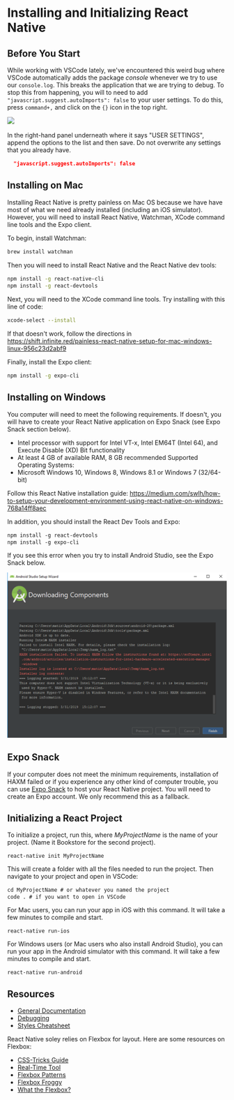 # Installing and Initializing React Native

## Before You Start

While working with VSCode lately, we've encountered this weird bug where VSCode automatically adds the package _console_ whenever we try to use our `console.log`. This breaks the application that we are trying to debug. To stop this from happening, you will to need to add `"javascript.suggest.autoImports": false` to your user settings. To do this, press `command+,` and click on the `{}` icon in the top right.

![](install-screens/settings-icon.png)

In the right-hand panel underneath where it says "USER SETTINGS", append the options to the list and then save. Do not overwrite any settings that you already have.

```json
  "javascript.suggest.autoImports": false
```

## Installing on Mac

Installing React Native is pretty painless on Mac OS because we have have most of what we need already installed (including an iOS simulator). However, you will need to install React Native, Watchman, XCode command line tools and the Expo client.

To begin, install Watchman:

```bash
brew install watchman
```

Then you will need to install React Native and the React Native dev tools:

```bash
npm install -g react-native-cli
npm install -g react-devtools
```

Next, you will need to the XCode command line tools. Try installing with this line of code:

```bash
xcode-select --install
```

If that doesn't work, follow the directions in https://shift.infinite.red/painless-react-native-setup-for-mac-windows-linux-956c23d2abf9

Finally, install the Expo client:

```bash
npm install -g expo-cli
```

## Installing on Windows

You computer will need to meet the following requirements. If doesn't, you will have to create your React Native application on Expo Snack (see Expo Snack section below).

- Intel processor with support for Intel VT-x, Intel EM64T (Intel 64), and Execute Disable (XD) Bit functionality
- At least 4 GB of available RAM, 8 GB recommended
  Supported Operating Systems:
- Microsoft Windows 10, Windows 8, Windows 8.1 or Windows 7 (32/64-bit)

Follow this React Native installation guide: https://medium.com/swlh/how-to-setup-your-development-environment-using-react-native-on-windows-768a14ff8aec

In addition, you should install the React Dev Tools and Expo:

```shell
npm install -g react-devtools
npm install -g expo-cli
```

If you see this error when you try to install Android Studio, see the Expo Snack below.

![HAXM installation failed.](install-screens/haxm-error.png)

## Expo Snack

If your computer does not meet the minimum requirements, installation of HAXM failed or if you experience any other kind of computer trouble, you can use [Expo Snack](https://snack.expo.io/) to host your React Native project. You will need to create an Expo account. We only recommend this as a fallback.

## Initializing a React Project

To initialize a project, run this, where _MyProjectName_ is the name of your project. (Name it Bookstore for the second project).

```shell
react-native init MyProjectName
```

This will create a folder with all the files needed to run the project. Then navigate to your project and open in VSCode:

```shell
cd MyProjectName # or whatever you named the project
code . # if you want to open in VSCode
```

For Mac users, you can run your app in iOS with this command. It will take a few minutes to compile and start.

```shell
react-native run-ios
```

For Windows users (or Mac users who also install Android Studio), you can run your app in the Android simulator with this command. It will take a few minutes to compile and start.

```shell
react-native run-android
```

## Resources

- [General Documentation](https://facebook.github.io/react-native/docs/getting-started)
- [Debugging](https://facebook.github.io/react-native/docs/debugging)
- [Styles Cheatsheet](https://github.com/vhpoet/react-native-styling-cheat-sheet#text)

React Native soley relies on Flexbox for layout. Here are some resources on Flexbox:

- [CSS-Tricks Guide](https://css-tricks.com/snippets/css/a-guide-to-flexbox/)
- [Real-Time Tool](http://flexbox.help/)
- [Flexbox Patterns](https://www.flexboxpatterns.com/)
- [Flexbox Froggy](http://flexboxfroggy.com/)
- [What the Flexbox?](https://flexbox.io/)
